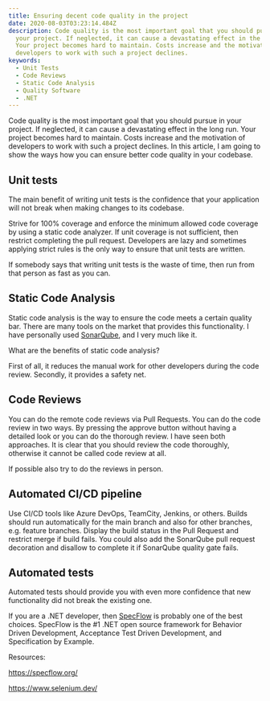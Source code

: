 ```yaml
---
title: Ensuring decent code quality in the project
date: 2020-08-03T03:23:14.484Z
description: Code quality is the most important goal that you should pursue in
  your project. If neglected, it can cause a devastating effect in the long run.
  Your project becomes hard to maintain. Costs increase and the motivation of
  developers to work with such a project declines.
keywords:
  - Unit Tests
  - Code Reviews
  - Static Code Analysis
  - Quality Software
  - .NET
---
```

Code quality is the most important goal that you should pursue in your project. If neglected, it can cause a devastating effect in the long run. Your project becomes hard to maintain. Costs increase and the motivation of developers to work with such a project declines. In this article, I am going to show the ways how you can ensure better code quality in your codebase.

## Unit tests

The main benefit of writing unit tests is the confidence that your application will not break when making changes to its codebase.

Strive for 100% coverage and enforce the minimum allowed code coverage by using a static code analyzer. If unit coverage is not sufficient, then restrict completing the pull request. Developers are lazy and sometimes applying strict rules is the only way to ensure that unit tests are written.

If somebody says that writing unit tests is the waste of time, then run from that person as fast as you can.

## Static Code Analysis

Static code analysis is the way to ensure the code meets a certain quality bar. There are many tools on the market that provides this functionality. I have personally used [SonarQube](https://www.sonarqube.org/), and I very much like it.

What are the benefits of static code analysis?

First of all, it reduces the manual work for other developers during the code review. Secondly, it provides a safety net.

## Code Reviews

You can do the remote code reviews via Pull Requests. You can do the code review in two ways. By pressing the approve button without having a detailed look or you can do the thorough review. I have seen both approaches. It is clear that you should review the code thoroughly, otherwise it cannot be called code review at all.

If possible also try to do the reviews in person.

## Automated CI/CD pipeline

Use CI/CD tools like Azure DevOps, TeamCity, Jenkins, or others. Builds should run automatically for the main branch and also for other branches, e.g. feature branches. Display the build status in the Pull Request and restrict merge if build fails. You could also add the SonarQube pull request decoration and disallow to complete it if SonarQube quality gate fails.

## Automated tests

Automated tests should provide you with even more confidence that new functionality did not break the existing one.

If you are a .NET developer, then [SpecFlow](https://specflow.org/) is probably one of the best choices. SpecFlow is the #1 .NET open source framework for Behavior Driven Development, Acceptance Test Driven Development, and Specification by Example.

Resources:

https://specflow.org/

https://www.selenium.dev/